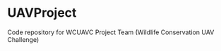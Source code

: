 UAVProject
==========

Code repository for WCUAVC Project Team (Wildlife Conservation UAV Challenge) 
